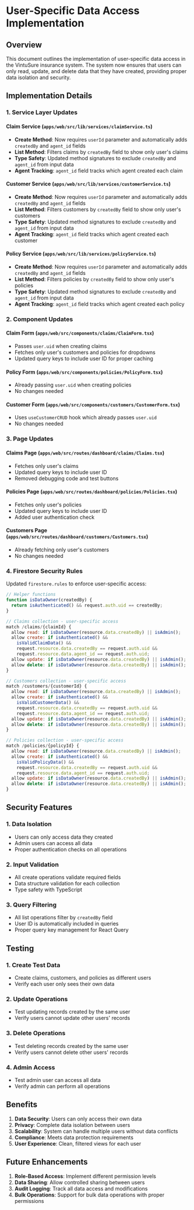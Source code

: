 # User-Specific Data Access Implementation

## Overview

This document outlines the implementation of user-specific data access in the VintuSure insurance system. The system now ensures that users can only read, update, and delete data that they have created, providing proper data isolation and security.

## Implementation Details

### 1. Service Layer Updates

#### Claim Service (`apps/web/src/lib/services/claimService.ts`)
- **Create Method**: Now requires `userId` parameter and automatically adds `createdBy` and `agent_id` fields
- **List Method**: Filters claims by `createdBy` field to show only user's claims
- **Type Safety**: Updated method signatures to exclude `createdBy` and `agent_id` from input data
- **Agent Tracking**: `agent_id` field tracks which agent created each claim

#### Customer Service (`apps/web/src/lib/services/customerService.ts`)
- **Create Method**: Now requires `userId` parameter and automatically adds `createdBy` and `agent_id` fields
- **List Method**: Filters customers by `createdBy` field to show only user's customers
- **Type Safety**: Updated method signatures to exclude `createdBy` and `agent_id` from input data
- **Agent Tracking**: `agent_id` field tracks which agent created each customer

#### Policy Service (`apps/web/src/lib/services/policyService.ts`)
- **Create Method**: Now requires `userId` parameter and automatically adds `createdBy` and `agent_id` fields
- **List Method**: Filters policies by `createdBy` field to show only user's policies
- **Type Safety**: Updated method signatures to exclude `createdBy` and `agent_id` from input data
- **Agent Tracking**: `agent_id` field tracks which agent created each policy

### 2. Component Updates

#### Claim Form (`apps/web/src/components/claims/ClaimForm.tsx`)
- Passes `user.uid` when creating claims
- Fetches only user's customers and policies for dropdowns
- Updated query keys to include user ID for proper caching

#### Policy Form (`apps/web/src/components/policies/PolicyForm.tsx`)
- Already passing `user.uid` when creating policies
- No changes needed

#### Customer Form (`apps/web/src/components/customers/CustomerForm.tsx`)
- Uses `useCustomerCRUD` hook which already passes `user.uid`
- No changes needed

### 3. Page Updates

#### Claims Page (`apps/web/src/routes/dashboard/claims/Claims.tsx`)
- Fetches only user's claims
- Updated query keys to include user ID
- Removed debugging code and test buttons

#### Policies Page (`apps/web/src/routes/dashboard/policies/Policies.tsx`)
- Fetches only user's policies
- Updated query keys to include user ID
- Added user authentication check

#### Customers Page (`apps/web/src/routes/dashboard/customers/Customers.tsx`)
- Already fetching only user's customers
- No changes needed

### 4. Firestore Security Rules

Updated `firestore.rules` to enforce user-specific access:

```javascript
// Helper functions
function isDataOwner(createdBy) {
  return isAuthenticated() && request.auth.uid == createdBy;
}

// Claims collection - user-specific access
match /claims/{claimId} {
  allow read: if isDataOwner(resource.data.createdBy) || isAdmin();
  allow create: if isAuthenticated() && 
    isValidClaimData() &&
    request.resource.data.createdBy == request.auth.uid &&
    request.resource.data.agent_id == request.auth.uid;
  allow update: if isDataOwner(resource.data.createdBy) || isAdmin();
  allow delete: if isDataOwner(resource.data.createdBy) || isAdmin();
}

// Customers collection - user-specific access
match /customers/{customerId} {
  allow read: if isDataOwner(resource.data.createdBy) || isAdmin();
  allow create: if isAuthenticated() && 
    isValidCustomerData() &&
    request.resource.data.createdBy == request.auth.uid &&
    request.resource.data.agent_id == request.auth.uid;
  allow update: if isDataOwner(resource.data.createdBy) || isAdmin();
  allow delete: if isDataOwner(resource.data.createdBy) || isAdmin();
}

// Policies collection - user-specific access
match /policies/{policyId} {
  allow read: if isDataOwner(resource.data.createdBy) || isAdmin();
  allow create: if isAuthenticated() && 
    isValidPolicyData() &&
    request.resource.data.createdBy == request.auth.uid &&
    request.resource.data.agent_id == request.auth.uid;
  allow update: if isDataOwner(resource.data.createdBy) || isAdmin();
  allow delete: if isDataOwner(resource.data.createdBy) || isAdmin();
}
```

## Security Features

### 1. Data Isolation
- Users can only access data they created
- Admin users can access all data
- Proper authentication checks on all operations

### 2. Input Validation
- All create operations validate required fields
- Data structure validation for each collection
- Type safety with TypeScript

### 3. Query Filtering
- All list operations filter by `createdBy` field
- User ID is automatically included in queries
- Proper query key management for React Query

## Testing

### 1. Create Test Data
- Create claims, customers, and policies as different users
- Verify each user only sees their own data

### 2. Update Operations
- Test updating records created by the same user
- Verify users cannot update other users' records

### 3. Delete Operations
- Test deleting records created by the same user
- Verify users cannot delete other users' records

### 4. Admin Access
- Test admin user can access all data
- Verify admin can perform all operations

## Benefits

1. **Data Security**: Users can only access their own data
2. **Privacy**: Complete data isolation between users
3. **Scalability**: System can handle multiple users without data conflicts
4. **Compliance**: Meets data protection requirements
5. **User Experience**: Clean, filtered views for each user

## Future Enhancements

1. **Role-Based Access**: Implement different permission levels
2. **Data Sharing**: Allow controlled sharing between users
3. **Audit Logging**: Track all data access and modifications
4. **Bulk Operations**: Support for bulk data operations with proper permissions
